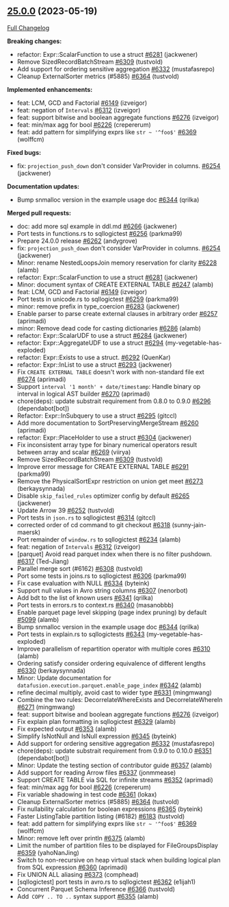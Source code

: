 <!---
  Licensed to the Apache Software Foundation (ASF) under one
  or more contributor license agreements.  See the NOTICE file
  distributed with this work for additional information
  regarding copyright ownership.  The ASF licenses this file
  to you under the Apache License, Version 2.0 (the
  "License"); you may not use this file except in compliance
  with the License.  You may obtain a copy of the License at

    http://www.apache.org/licenses/LICENSE-2.0

  Unless required by applicable law or agreed to in writing,
  software distributed under the License is distributed on an
  "AS IS" BASIS, WITHOUT WARRANTIES OR CONDITIONS OF ANY
  KIND, either express or implied.  See the License for the
  specific language governing permissions and limitations
  under the License.
-->

## [25.0.0](https://github.com/apache/datafusion/tree/25.0.0) (2023-05-19)

[Full Changelog](https://github.com/apache/datafusion/compare/24.0.0...25.0.0)

**Breaking changes:**

- refactor: Expr::ScalarFunction to use a struct [#6281](https://github.com/apache/datafusion/pull/6281) (jackwener)
- Remove SizedRecordBatchStream [#6309](https://github.com/apache/datafusion/pull/6309) (tustvold)
- Add support for ordering sensitive aggregation [#6332](https://github.com/apache/datafusion/pull/6332) (mustafasrepo)
- Cleanup ExternalSorter metrics (#5885) [#6364](https://github.com/apache/datafusion/pull/6364) (tustvold)

**Implemented enhancements:**

- feat: LCM, GCD and Factorial [#6149](https://github.com/apache/datafusion/pull/6149) (izveigor)
- feat: negation of `Intervals` [#6312](https://github.com/apache/datafusion/pull/6312) (izveigor)
- feat: support bitwise and boolean aggregate functions [#6276](https://github.com/apache/datafusion/pull/6276) (izveigor)
- feat: min/max agg for bool [#6226](https://github.com/apache/datafusion/pull/6226) (crepererum)
- feat: add pattern for simplifying exprs like `str ~ '^foo$'` [#6369](https://github.com/apache/datafusion/pull/6369) (wolffcm)

**Fixed bugs:**

- fix: `projection_push_down` don't consider VarProvider in columns. [#6254](https://github.com/apache/datafusion/pull/6254) (jackwener)

**Documentation updates:**

- Bump snmalloc version in the example usage doc [#6344](https://github.com/apache/datafusion/pull/6344) (qrilka)

**Merged pull requests:**

- doc: add more sql example in ddl.md [#6266](https://github.com/apache/datafusion/pull/6266) (jackwener)
- Port tests in functions.rs to sqllogictest [#6256](https://github.com/apache/datafusion/pull/6256) (parkma99)
- Prepare 24.0.0 release [#6262](https://github.com/apache/datafusion/pull/6262) (andygrove)
- fix: `projection_push_down` don't consider VarProvider in columns. [#6254](https://github.com/apache/datafusion/pull/6254) (jackwener)
- Minor: rename NestedLoopsJoin memory reservation for clarity [#6228](https://github.com/apache/datafusion/pull/6228) (alamb)
- refactor: Expr::ScalarFunction to use a struct [#6281](https://github.com/apache/datafusion/pull/6281) (jackwener)
- Minor: document syntax of CREATE EXTERNAL TABLE [#6247](https://github.com/apache/datafusion/pull/6247) (alamb)
- feat: LCM, GCD and Factorial [#6149](https://github.com/apache/datafusion/pull/6149) (izveigor)
- Port tests in unicode.rs to sqllogictest [#6259](https://github.com/apache/datafusion/pull/6259) (parkma99)
- minor: remove prefix in type_coercion [#6283](https://github.com/apache/datafusion/pull/6283) (jackwener)
- Enable parser to parse create external clauses in arbitrary order [#6257](https://github.com/apache/datafusion/pull/6257) (aprimadi)
- minor: Remove dead code for casting dictionaries [#6286](https://github.com/apache/datafusion/pull/6286) (alamb)
- refactor: Expr::ScalarUDF to use a struct [#6284](https://github.com/apache/datafusion/pull/6284) (jackwener)
- refactor: Expr::AggregateUDF to use a struct [#6294](https://github.com/apache/datafusion/pull/6294) (my-vegetable-has-exploded)
- refactor: Expr::Exists to use a struct. [#6292](https://github.com/apache/datafusion/pull/6292) (QuenKar)
- refactor: Expr::InList to use a struct [#6293](https://github.com/apache/datafusion/pull/6293) (jackwener)
- Fix `CREATE EXTERNAL TABLE` doesn't work with non-standard file ext [#6274](https://github.com/apache/datafusion/pull/6274) (aprimadi)
- Support `interval '1 month' + date/timestamp`: Handle binary op interval in logical AST builder [#6270](https://github.com/apache/datafusion/pull/6270) (aprimadi)
- chore(deps): update substrait requirement from 0.8.0 to 0.9.0 [#6296](https://github.com/apache/datafusion/pull/6296) (dependabot[bot])
- Refactor: Expr::InSubquery to use a struct [#6295](https://github.com/apache/datafusion/pull/6295) (gitccl)
- Add more documentation to SortPreservingMergeStream [#6260](https://github.com/apache/datafusion/pull/6260) (aprimadi)
- refactor: Expr::PlaceHolder to use a struct [#6304](https://github.com/apache/datafusion/pull/6304) (jackwener)
- Fix inconsistent array type for binary numerical operators result between array and scalar [#6269](https://github.com/apache/datafusion/pull/6269) (viirya)
- Remove SizedRecordBatchStream [#6309](https://github.com/apache/datafusion/pull/6309) (tustvold)
- Improve error message for CREATE EXTERNAL TABLE [#6291](https://github.com/apache/datafusion/pull/6291) (parkma99)
- Remove the PhysicalSortExpr restriction on union get meet [#6273](https://github.com/apache/datafusion/pull/6273) (berkaysynnada)
- Disable `skip_failed_rules` optimizer config by default [#6265](https://github.com/apache/datafusion/pull/6265) (jackwener)
- Update Arrow 39 [#6252](https://github.com/apache/datafusion/pull/6252) (tustvold)
- Port tests in `json.rs` to sqllogictest [#6314](https://github.com/apache/datafusion/pull/6314) (gitccl)
- corrected order of cd command to git checkout [#6318](https://github.com/apache/datafusion/pull/6318) (sunny-jain-maersk)
- Port remainder of `window.rs` to sqllogictest [#6234](https://github.com/apache/datafusion/pull/6234) (alamb)
- feat: negation of `Intervals` [#6312](https://github.com/apache/datafusion/pull/6312) (izveigor)
- [parquet] Avoid read parquet index when there is no filter pushdown. [#6317](https://github.com/apache/datafusion/pull/6317) (Ted-Jiang)
- Parallel merge sort (#6162) [#6308](https://github.com/apache/datafusion/pull/6308) (tustvold)
- Port some tests in joins.rs to sqllogictest [#6306](https://github.com/apache/datafusion/pull/6306) (parkma99)
- Fix case evaluation with NULL [#6334](https://github.com/apache/datafusion/pull/6334) (byteink)
- Support null values in Avro string columns [#6307](https://github.com/apache/datafusion/pull/6307) (nenorbot)
- Add bdt to the list of known users [#6341](https://github.com/apache/datafusion/pull/6341) (qrilka)
- Port tests in errors.rs to context.rs [#6340](https://github.com/apache/datafusion/pull/6340) (masanobbb)
- Enable parquet page level skipping (page index pruning) by default [#5099](https://github.com/apache/datafusion/pull/5099) (alamb)
- Bump snmalloc version in the example usage doc [#6344](https://github.com/apache/datafusion/pull/6344) (qrilka)
- Port tests in explain.rs to sqllogictests [#6343](https://github.com/apache/datafusion/pull/6343) (my-vegetable-has-exploded)
- Improve parallelism of repartition operator with multiple cores [#6310](https://github.com/apache/datafusion/pull/6310) (alamb)
- Ordering satisfy consider ordering equivalence of different lengths [#6330](https://github.com/apache/datafusion/pull/6330) (berkaysynnada)
- Minor: Update documentation for `datafusion.execution.parquet.enable_page_index` [#6342](https://github.com/apache/datafusion/pull/6342) (alamb)
- refine decimal multiply, avoid cast to wider type [#6331](https://github.com/apache/datafusion/pull/6331) (mingmwang)
- Combine the two rules: DecorrelateWhereExists and DecorrelateWhereIn [#6271](https://github.com/apache/datafusion/pull/6271) (mingmwang)
- feat: support bitwise and boolean aggregate functions [#6276](https://github.com/apache/datafusion/pull/6276) (izveigor)
- Fix explain plan formatting in sqllogictest [#6329](https://github.com/apache/datafusion/pull/6329) (alamb)
- Fix expected output [#6353](https://github.com/apache/datafusion/pull/6353) (alamb)
- Simplify IsNotNull and IsNull expression [#6345](https://github.com/apache/datafusion/pull/6345) (byteink)
- Add support for ordering sensitive aggregation [#6332](https://github.com/apache/datafusion/pull/6332) (mustafasrepo)
- chore(deps): update substrait requirement from 0.9.0 to 0.10.0 [#6351](https://github.com/apache/datafusion/pull/6351) (dependabot[bot])
- Minor: Update the testing section of contributor guide [#6357](https://github.com/apache/datafusion/pull/6357) (alamb)
- Add support for reading Arrow files [#6337](https://github.com/apache/datafusion/pull/6337) (jonmmease)
- Support CREATE TABLE via SQL for infinite streams [#6352](https://github.com/apache/datafusion/pull/6352) (aprimadi)
- feat: min/max agg for bool [#6226](https://github.com/apache/datafusion/pull/6226) (crepererum)
- Fix variable shadowing in test code [#6361](https://github.com/apache/datafusion/pull/6361) (lokax)
- Cleanup ExternalSorter metrics (#5885) [#6364](https://github.com/apache/datafusion/pull/6364) (tustvold)
- Fix nullability calculation for boolean expressions [#6365](https://github.com/apache/datafusion/pull/6365) (byteink)
- Faster ListingTable partition listing (#6182) [#6183](https://github.com/apache/datafusion/pull/6183) (tustvold)
- feat: add pattern for simplifying exprs like `str ~ '^foo$'` [#6369](https://github.com/apache/datafusion/pull/6369) (wolffcm)
- Minor: remove left over println [#6375](https://github.com/apache/datafusion/pull/6375) (alamb)
- Limit the number of partition files to be displayed for FileGroupsDisplay [#6359](https://github.com/apache/datafusion/pull/6359) (yahoNanJing)
- Switch to non-recursive on heap virtual stack when building logical plan from SQL expression [#6360](https://github.com/apache/datafusion/pull/6360) (aprimadi)
- Fix UNION ALL aliasing [#6373](https://github.com/apache/datafusion/pull/6373) (comphead)
- [sqllogictest] port tests in avro.rs to sqllogictest [#6362](https://github.com/apache/datafusion/pull/6362) (e1ijah1)
- Concurrent Parquet Schema Inference [#6366](https://github.com/apache/datafusion/pull/6366) (tustvold)
- Add` COPY .. TO ..` syntax support [#6355](https://github.com/apache/datafusion/pull/6355) (alamb)
